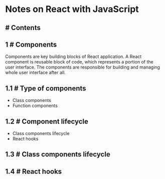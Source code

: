 # Notes on React with JavaScript

## # Contents

## 1 # Components
Components are key building blocks of React application. A React component is reusable block of code, which represents a portion of the user interface. The components are responsible for building and managing whole user interface after all.

## 1.1 # Type of components
* Class components
* Function components

## 1.2 # Component lifecycle
* Class components lifecycle
* React hooks

## 1.3 # Class components lifecycle

## 1.4 # React hooks
